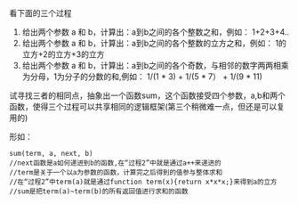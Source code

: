 看下面的三个过程

1. 给出两个参数 a 和 b，计算出：a到b之间的各个整数之和，例如： 1+2+3+4..
2. 给出两个参数 a 和 b，计算出：a到b之间的各个整数的立方之和，例如： 1的立方+2的立方+3的立方
3. 给出两个参数 a 和 b，计算出：a到b之间的各个奇数，与相邻的数字两两相乘为分母，1为分子的分数的和,例如： 1/(1 * 3) + 1/(5 * 7） + 1/(9 * 11)

试寻找三者的相同点，抽象出一个函数sum，这个函数接受四个参数，a,b和两个函数，使得三个过程可以共享相同的逻辑框架(第三个稍微难一点，但还是可以复用的)

形如：

    sum(term, a, next, b)
    //next函数是a如何递进到b的函数,在“过程2”中就是通过a++来递进的
    //term是关于一个以a为参数的函数，计算完之后得到的值参与整体求和
    //在“过程2”中term(a)就是通过function term(x){return x*x*x;}来得到a的立方
    //sum是把term(a)~term(b)的所有返回值进行求和的函数
    